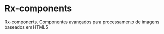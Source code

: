 Rx-components
=============

Rx-components. Componentes avançados para processamento de imagens baseados em HTML5
